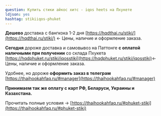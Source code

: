 ```yaml
---
question: Купить стики айкос хитс - iqos heets на Пхукете
ldjson: yes
hashtag: stikiiqos-phuket
---
```


**Дешево** доставка с бангкока 1-2 дня [https://hqdthai.ru/stiki/](https://hqdthai.ru/stiki/) <- Цены, наличие и оформление заказа.

**Сегодня** дороже доставка и самовывоз на Паттонге **с оплатой наличными при получении** со склада Пхукета [https://hqdphuket.ru/stiki/iqosstiki](https://hqdphuket.ru/stiki/iqosstiki)<- Цены, наличие и оформление заказа.

Удобнее, но дороже **оформить заказ в телеграм** [https://thaihookahfaq.ru/#manager](https://thaihookahfaq.ru/#manager)

**Принимаем так же оплату с карт РФ, Беларуси, Украины и Казахстана.**

Прочитать полные условия -> [https://thaihookahfaq.ru/#phuket-stiki](https://thaihookahfaq.ru/#phuket-stiki)
